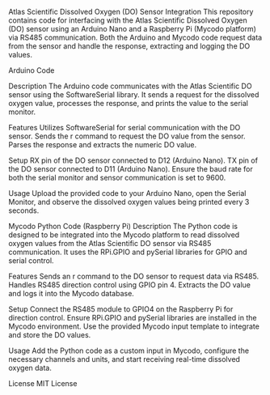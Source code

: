 Atlas Scientific Dissolved Oxygen (DO) Sensor Integration
This repository contains code for interfacing with the Atlas Scientific Dissolved Oxygen (DO) sensor using an Arduino Nano and a Raspberry Pi (Mycodo platform) via RS485 communication. Both the Arduino and Mycodo code request data from the sensor and handle the response, extracting and logging the DO values.

Arduino Code

Description
The Arduino code communicates with the Atlas Scientific DO sensor using the SoftwareSerial library. It sends a request for the dissolved oxygen value, processes the response, and prints the value to the serial monitor.

Features
Utilizes SoftwareSerial for serial communication with the DO sensor.
Sends the r command to request the DO value from the sensor.
Parses the response and extracts the numeric DO value.

Setup
RX pin of the DO sensor connected to D12 (Arduino Nano).
TX pin of the DO sensor connected to D11 (Arduino Nano).
Ensure the baud rate for both the serial monitor and sensor communication is set to 9600.

Usage
Upload the provided code to your Arduino Nano, open the Serial Monitor, and observe the dissolved oxygen values being printed every 3 seconds.

Mycodo Python Code (Raspberry Pi)
Description
The Python code is designed to be integrated into the Mycodo platform to read dissolved oxygen values from the Atlas Scientific DO sensor via RS485 communication. It uses the RPi.GPIO and pySerial libraries for GPIO and serial control.

Features
Sends an r command to the DO sensor to request data via RS485.
Handles RS485 direction control using GPIO pin 4.
Extracts the DO value and logs it into the Mycodo database.

Setup
Connect the RS485 module to GPIO4 on the Raspberry Pi for direction control.
Ensure RPi.GPIO and pySerial libraries are installed in the Mycodo environment.
Use the provided Mycodo input template to integrate and store the DO values.

Usage
Add the Python code as a custom input in Mycodo, configure the necessary channels and units, and start receiving real-time dissolved oxygen data.

License
MIT License

